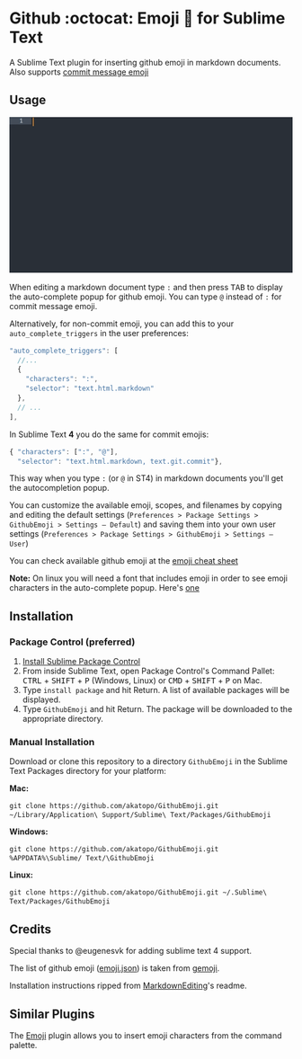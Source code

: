 # Github :octocat: Emoji :panda_face: for Sublime Text

A Sublime Text plugin for inserting github emoji in markdown documents. Also supports [commit message emoji](https://github.com/dannyfritz/commit-message-emoji)

## Usage

<img src="screenshots/emoji-completions.gif" alt="emoji completion" width="688">

When editing a markdown document type `:` and then press <kbd>TAB</kbd> to display the auto-complete popup for github emoji. You can type `@` instead of `:` for commit message emoji.

Alternatively, for non-commit emoji, you can add this to your `auto_complete_triggers` in the user preferences:

```js
"auto_complete_triggers": [
  //...
  {
    "characters": ":",
    "selector": "text.html.markdown"
  },
  // ...
],
```

In Sublime Text __4__ you do the same for commit emojis:
```js
{ "characters": [":", "@"],
  "selector": "text.html.markdown, text.git.commit"},
```

This way when you type `:` (or `@` in ST4) in markdown documents you'll get the autocompletion popup.

You can customize the available emoji, scopes, and filenames by copying and editing the default settings (`Preferences > Package Settings > GithubEmoji > Settings – Default`) and saving them into your own user settings (`Preferences > Package Settings > GithubEmoji > Settings – User`)

You can check available github emoji at the [emoji cheat sheet](http://www.emoji-cheat-sheet.com/)

**Note:** On linux you will need a font that includes emoji in order to see emoji characters in the auto-complete popup. Here's [one](https://github.com/MorbZ/OpenSansEmoji)

## Installation

### Package Control (preferred)

1. [Install Sublime Package Control](http://wbond.net/sublime_packages/package_control/installation)
2. From inside Sublime Text, open Package Control's Command Pallet: <kbd>CTRL</kbd> + <kbd>SHIFT</kbd> + <kbd>P</kbd> (Windows, Linux) or <kbd>CMD</kbd> + <kbd>SHIFT</kbd> + <kbd>P</kbd> on Mac.
3. Type `install package` and hit Return. A list of available packages will be displayed.
4. Type `GithubEmoji` and hit Return. The package will be downloaded to the appropriate directory.

### Manual Installation

Download or clone this repository to a directory `GithubEmoji` in the Sublime Text Packages directory for your platform:

**Mac:**

```shell
git clone https://github.com/akatopo/GithubEmoji.git ~/Library/Application\ Support/Sublime\ Text/Packages/GithubEmoji
```

**Windows:**

```shell
git clone https://github.com/akatopo/GithubEmoji.git %APPDATA%\Sublime/ Text/\GithubEmoji
```

**Linux:**

```shell
git clone https://github.com/akatopo/GithubEmoji.git ~/.Sublime\ Text/Packages/GithubEmoji
```

## Credits

Special thanks to @eugenesvk for adding sublime text 4 support.

The list of github emoji ([emoji.json](https://github.com/github/gemoji/blob/3f6057146c9a12e154c7bf00be4b125a76f413e0/db/emoji.json)) is taken from [gemoji](https://github.com/github/gemoji).

Installation instructions ripped from [MarkdownEditing](https://github.com/SublimeText-Markdown/MarkdownEditing)'s readme.

## Similar Plugins

The [Emoji](https://github.com/ethanal/SublimeEmoji/) plugin allows you to insert emoji characters from the command palette.
